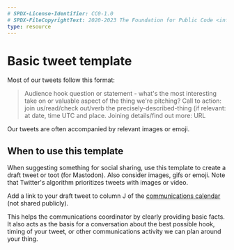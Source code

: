 ```yaml
---
# SPDX-License-Identifier: CC0-1.0
# SPDX-FileCopyrightText: 2020-2023 The Foundation for Public Code <info@publiccode.net>
type: resource
---
```


# Basic tweet template

Most of our tweets follow this format:

> Audience hook question or statement - what's the most interesting take on or valuable aspect of the thing we're pitching? Call to action: join us/read/check out/verb the precisely-described-thing (if relevant: at date, time UTC and place. Joining details/find out more: URL

Our tweets are often accompanied by relevant images or emoji.

## When to use this template

When suggesting something for social sharing, use this template to create a draft tweet or toot (for Mastodon). Also consider images, gifs or emoji. Note that Twitter's algorithm prioritizes tweets with images or video.

Add a link to your draft tweet to column J of the [communications calendar](https://docs.google.com/spreadsheets/d/1me6eipaLCHH4GUWlZtPC_cQku0xRUiCqhfUOU2VtXHE/edit?usp=sharing) (not shared publicly).

This helps the communications coordinator by clearly providing basic facts. It also acts as the basis for a conversation about the best possible hook, timing of your tweet, or other communications activity we can plan around your thing.
